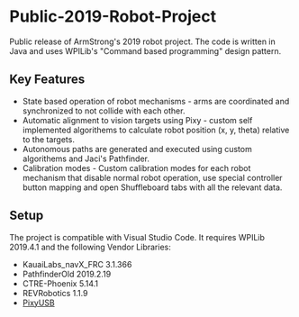 # Public-2019-Robot-Project
Public release of ArmStrong's 2019 robot project.
The code is written in Java and uses WPILib's "Command based programming" design pattern.

## Key Features
- State based operation of robot mechanisms - arms are coordinated and synchronized to not collide with each other.
- Automatic alignment to vision targets using Pixy - custom self implemented algorithems to calculate robot position (x, y, theta) relative to the targets.
- Autonomous paths are generated and executed using custom algorithems and Jaci's Pathfinder.
- Calibration modes - Custom calibration modes for each robot mechanism that disable normal robot operation, use special controller button mapping and open Shuffleboard tabs with all the relevant data.

## Setup
The project is compatible with Visual Studio Code.
It requires WPILib 2019.4.1 and the following Vendor Libraries:
- KauaiLabs_navX_FRC 3.1.366
- PathfinderOld 2019.2.19
- CTRE-Phoenix 5.14.1
- REVRobotics 1.1.9
- [PixyUSB](https://github.com/Cybersonics/PixyUSB "PixyUSB GitHub Repository")
